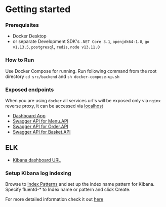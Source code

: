 # Getting started 

### Prerequisites
- Docker Desktop
- or separate Development SDK's `.NET Core 3.1`, `openjdk64-1.8`, `go v1.13.5`, `postgresql`, `redis`, `node v13.11.0`

### How to Run
Use Docker Compose for running. Run following command from the root directory `cd src/backend` and `sh docker-compose-up.sh`

### Exposed endpoints
When you are using `docker` all services url's will be exposed only via `nginx` reverse proxy, it can be accessed via [localhost](http://localhost:8080)

- [Dashboard App](http://localhost:8080/dashboard)
- [Swagger API for Menu.API](http://localhost:8080/menu/swagger/index.html)
- [Swagger API for Order.API](http://localhost:8080/order/q/swagger-ui/)
- [Swagger API for Basket.API](http://localhost:8080/basket/swagger/index.html)



## ELK
- [Kibana dashboard URL](http://localhost:5601)

### Setup Kibana log indexing

Browse to [Index Patterns](http://localhost:5601/app/management/kibana/indexPatterns) and set up the index name pattern for Kibana. Specify fluentd-* to Index name or pattern and click Create.

For more detailed information check it out [here](https://docs.fluentd.org/container-deployment/docker-compose)
